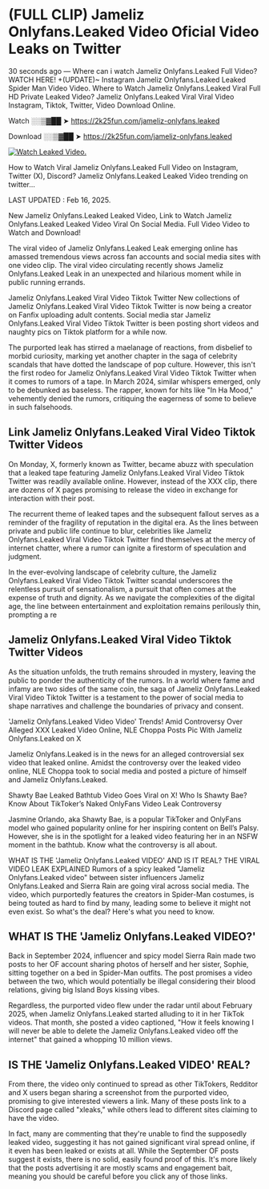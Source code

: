 # (FULL CLIP) Jameliz Onlyfans.Leaked Video Oficial Video Leaks on Twitter

30 seconds ago — Where can i watch Jameliz Onlyfans.Leaked Full Video? WATCH HERE! +(UPDATE)~ Instagram Jameliz Onlyfans.Leaked Leaked Spider Man Video Video. Where to Watch Jameliz Onlyfans.Leaked Viral Full HD Private Leaked Video? Jameliz Onlyfans.Leaked Viral Viral Video Instagram, Tiktok, Twitter, Video Download Online.

Watch ░░▒▓██ ➤ https://2k25fun.com/jameliz-onlyfans.leaked

Download ░░▒▓██ ➤ https://2k25fun.com/jameliz-onlyfans.leaked

[![Watch Leaked Video.](https://miro.medium.com/v2/resize:fit:828/format:webp/1*cilzJN44JGOrTw9NJCrNHA.gif "Watch Leaked Video")](https://2k25fun.com/jameliz-onlyfans.leaked)

How to Watch Viral Jameliz Onlyfans.Leaked Full Video on Instagram, Twitter (X), Discord? Jameliz Onlyfans.Leaked Leaked Video trending on twitter...

LAST UPDATED : Feb 16, 2025.

New Jameliz Onlyfans.Leaked Leaked Video, Link to Watch Jameliz Onlyfans.Leaked Leaked Video Viral On Social Media. Full Video Video to Watch and Download!

The viral video of Jameliz Onlyfans.Leaked Leak emerging online has amassed tremendous views across fan accounts and social media sites with one video clip. The viral video circulating recently shows Jameliz Onlyfans.Leaked Leak in an unexpected and hilarious moment while in public running errands.

Jameliz Onlyfans.Leaked Viral Video Tiktok Twitter New collections of Jameliz Onlyfans.Leaked Viral Video Tiktok Twitter is now being a creator on Fanfix uploading adult contents. Social media star Jameliz Onlyfans.Leaked Viral Video Tiktok Twitter is been posting short videos and naughty pics on Tiktok platform for a while now.

The purported leak has stirred a maelanage of reactions, from disbelief to morbid curiosity, marking yet another chapter in the saga of celebrity scandals that have dotted the landscape of pop culture. However, this isn't the first rodeo for Jameliz Onlyfans.Leaked Viral Video Tiktok Twitter when it comes to rumors of a tape. In March 2024, similar whispers emerged, only to be debunked as baseless. The rapper, known for hits like "In Ha Mood," vehemently denied the rumors, critiquing the eagerness of some to believe in such falsehoods.

## Link Jameliz Onlyfans.Leaked Viral Video Tiktok Twitter Videos

On Monday, X, formerly known as Twitter, became abuzz with speculation that a leaked tape featuring Jameliz Onlyfans.Leaked Viral Video Tiktok Twitter was readily available online. However, instead of the XXX clip, there are dozens of X pages promising to release the video in exchange for interaction with their post.

The recurrent theme of leaked tapes and the subsequent fallout serves as a reminder of the fragility of reputation in the digital era. As the lines between private and public life continue to blur, celebrities like Jameliz Onlyfans.Leaked Viral Video Tiktok Twitter find themselves at the mercy of internet chatter, where a rumor can ignite a firestorm of speculation and judgment.

In the ever-evolving landscape of celebrity culture, the Jameliz Onlyfans.Leaked Viral Video Tiktok Twitter scandal underscores the relentless pursuit of sensationalism, a pursuit that often comes at the expense of truth and dignity. As we navigate the complexities of the digital age, the line between entertainment and exploitation remains perilously thin, prompting a re

##  Jameliz Onlyfans.Leaked Viral Video Tiktok Twitter Videos

As the situation unfolds, the truth remains shrouded in mystery, leaving the public to ponder the authenticity of the rumors. In a world where fame and infamy are two sides of the same coin, the saga of Jameliz Onlyfans.Leaked Viral Video Tiktok Twitter is a testament to the power of social media to shape narratives and challenge the boundaries of privacy and consent.

'Jameliz Onlyfans.Leaked Video Video' Trends! Amid Controversy Over Alleged XXX Leaked Video Online, NLE Choppa Posts Pic With Jameliz Onlyfans.Leaked on X

Jameliz Onlyfans.Leaked is in the news for an alleged controversial sex video that leaked online. Amidst the controversy over the leaked video online, NLE Choppa took to social media and posted a picture of himself and Jameliz Onlyfans.Leaked.

Shawty Bae Leaked Bathtub Video Goes Viral on X! Who Is Shawty Bae? Know About TikToker’s Naked OnlyFans Video Leak Controversy

Jasmine Orlando, aka Shawty Bae, is a popular TikToker and OnlyFans model who gained popularity online for her inspiring content on Bell’s Palsy. However, she is in the spotlight for a leaked video featuring her in an NSFW moment in the bathtub. Know what the controversy is all about.

WHAT IS THE 'Jameliz Onlyfans.Leaked VIDEO' AND IS IT REAL? THE VIRAL VIDEO LEAK EXPLAINED Rumors of a spicy leaked "Jameliz Onlyfans.Leaked video" between sister influencers Jameliz Onlyfans.Leaked and Sierra Rain are going viral across social media. The video, which purportedly features the creators in Spider-Man costumes, is being touted as hard to find by many, leading some to believe it might not even exist. So what's the deal? Here's what you need to know.

## WHAT IS THE 'Jameliz Onlyfans.Leaked VIDEO?'

Back in September 2024, influencer and spicy model Sierra Rain made two posts to her OF account sharing photos of herself and her sister, Sophie, sitting together on a bed in Spider-Man outfits. The post promises a video between the two, which would potentially be illegal considering their blood relations, giving big Island Boys kissing vibes.

Regardless, the purported video flew under the radar until about February 2025, when Jameliz Onlyfans.Leaked started alluding to it in her TikTok videos. That month, she posted a video captioned, "How it feels knowing I will never be able to delete the Jameliz Onlyfans.Leaked video off the internet" that gained a whopping 10 million views.

## IS THE 'Jameliz Onlyfans.Leaked VIDEO' REAL?

From there, the video only continued to spread as other TikTokers, Redditor and X users began sharing a screenshot from the purported video, promising to give interested viewers a link. Many of these posts link to a Discord page called "xleaks," while others lead to different sites claiming to have the video.

In fact, many are commenting that they're unable to find the supposedly leaked video, suggesting it has not gained significant viral spread online, if it even has been leaked or exists at all. While the September OF posts suggest it exists, there is no solid, easily found proof of this. It's more likely that the posts advertising it are mostly scams and engagement bait, meaning you should be careful before you click any of those links.